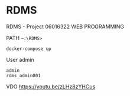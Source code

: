 # RDMS
RDMS - Project 06016322 WEB PROGRAMMING

PATH `~:\RDMS>`
```
docker-compose up
```

User admin
```
admin
rdms_admin001
```
VDO
https://youtu.be/zLHz8zYHCus
